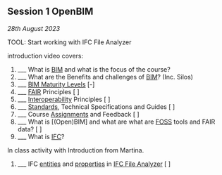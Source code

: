 ## Session 1 OpenBIM

*28th August 2023*

TOOL: Start working with IFC File Analyzer

introduction video covers:
1. ___ What is [BIM] and what is the focus of the course?
1. ___ What are the Benefits and challenges of [BIM]? (Inc. Silos)
1. ___ [BIM Maturity Levels] [-]
1. ___ [FAIR] Principles [ ]
1. ___ [Interoperability] Principles [ ]
1. ___ [Standards], Technical Specifications and Guides [ ]
2. ___ Course [Assignments](/Assignments) and Feedback [ ]
1. ___ What is [(Open)BIM] and what are what are [FOSS] tools and FAIR data?  [ ]
1. ___ What is [IFC]?

In class activity with Introduction from Martina.

1. ___ IFC [entities] and [properties] in [IFC File Analyzer] [ ]

<!-- links -->

[BIM]: /Concepts/BIM
[BIM Maturity Levels]: /Concepts/Levels
[IFC]: /Concepts/IFC
[FAIR]: /Concepts/FAIR
[FOSS]: /Concepts/SoftwareLicences
[Interoperability]: /Concepts/Interoperability
[Standards]: /Concepts/Standards
[entities]: /Concepts/Entities
[properties]: /Concepts/Properties
[IFC File Analyzer]: /Concepts/IFCFileAnalyzer
